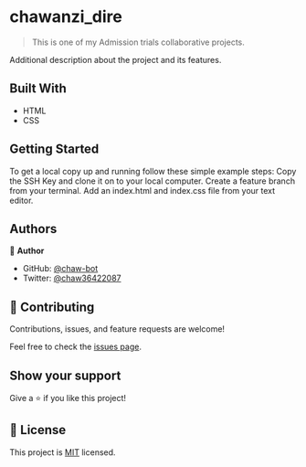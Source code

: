 # chawanzi_dire
> This is one of my Admission trials collaborative projects.


Additional description about the project and its features.

## Built With

- HTML
- CSS

## Getting Started

To get a local copy up and running follow these simple example steps:
Copy the SSH Key and clone it on to your local computer.
Create a feature branch from your terminal.
Add an index.html and index.css file from your text editor.

## Authors

👤 **Author**

- GitHub: [@chaw-bot](https://github.com/chaw-bot)
- Twitter: [@chaw36422087](https://twitter.com/chaw36422087)


## 🤝 Contributing

Contributions, issues, and feature requests are welcome!

Feel free to check the [issues page](../../issues/).

## Show your support

Give a ⭐️ if you like this project!

## 📝 License

This project is [MIT](./MIT.md) licensed.